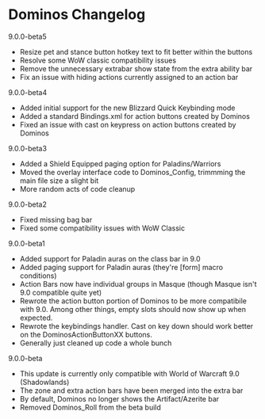 # Dominos Changelog

9.0.0-beta5

* Resize pet and stance button hotkey text to fit better within the buttons
* Resolve some WoW classic compatibility issues
* Remove the unnecessary extrabar show state from the extra ability bar
* Fix an issue with hiding actions currently assigned to an action bar

9.0.0-beta4

* Added initial support for the new Blizzard Quick Keybinding mode
* Added a standard Bindings.xml for action buttons created by Dominos
* Fixed an issue with cast on keypress on action buttons created by Dominos

9.0.0-beta3

* Added a Shield Equipped paging option for Paladins/Warriors
* Moved the overlay interface code to Dominos_Config, trimmming the main file size a slight bit
* More random acts of code cleanup

9.0.0-beta2

* Fixed missing bag bar
* Fixed some compatibility issues with WoW Classic

9.0.0-beta1

* Added support for Paladin auras on the class bar in 9.0
* Added paging support for Paladin auras (they're \[form\] macro conditions)
* Action Bars now have individual groups in Masque (though Masque isn't 9.0 compatible quite yet)
* Rewrote the action button portion of Dominos to be more compatibile with 9.0. Among other things, empty slots should now show up when expected.
* Rewrote the keybindings handler. Cast on key down should work better on the DominosActionButtonXX buttons.
* Generally just cleaned up code a whole bunch

9.0.0-beta

* This update is currently only compatible with World of Warcraft 9.0 (Shadowlands)
* The zone and extra action bars have been merged into the extra bar
* By default, Dominos no longer shows the Artifact/Azerite bar
* Removed Dominos_Roll from the beta build
